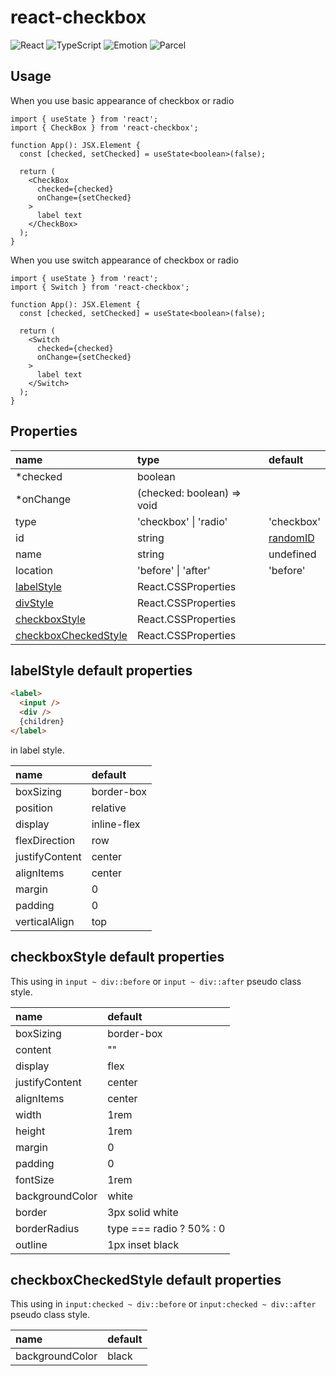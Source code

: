 # react-checkbox

![React](https://img.shields.io/badge/React-20232A?style=for-the-badge&logo=react&logoColor=61DAFB)
![TypeScript](https://img.shields.io/badge/TypeScript-007ACC?style=for-the-badge&logo=typescript&logoColor=white)
![Emotion](https://img.shields.io/badge/Emotion-CC6699?style=for-the-badge&logo=emotion&logoColor=white)
![Parcel](https://img.shields.io/badge/📦_Parcel-334155?style=for-the-badge&logo=emotion&logoColor=white)

## Usage

When you use basic appearance of checkbox or radio

```tsx
import { useState } from 'react';
import { CheckBox } from 'react-checkbox';

function App(): JSX.Element {
  const [checked, setChecked] = useState<boolean>(false);

  return (
    <CheckBox
      checked={checked}
      onChange={setChecked}
    >
      label text
    </CheckBox>
  );
}
```

When you use switch appearance of checkbox or radio

```tsx
import { useState } from 'react';
import { Switch } from 'react-checkbox';

function App(): JSX.Element {
  const [checked, setChecked] = useState<boolean>(false);

  return (
    <Switch
      checked={checked}
      onChange={setChecked}
    >
      label text
    </Switch>
  );
}
```

## Properties

|name|type|default|
|:-|:-|:-|
|*checked|boolean||
|*onChange|(checked: boolean) => void||
|type|'checkbox' \| 'radio'|'checkbox'|
|id|string|[randomID](./src/utils/randomID.ts)|
|name|string|undefined|
|location|'before' \| 'after'|'before'|
|[labelStyle](#labelstyle-default-properties)|React.CSSProperties||
|[divStyle](#divstyle-default-properties)|React.CSSProperties||
|[checkboxStyle](#checkboxstyle-default-properties)|React.CSSProperties||
|[checkboxCheckedStyle](#checkboxcheckedstyle-default-properties)|React.CSSProperties||

## labelStyle default properties

```html
<label>
  <input />
  <div />
  {children}
</label>
```

in label style.

|name|default|
|:-|:-|
|boxSizing|border-box|
|position|relative|
|display|inline-flex|
|flexDirection|row|
|justifyContent|center|
|alignItems|center|
|margin|0|
|padding|0|
|verticalAlign|top|

## checkboxStyle default properties

This using in `input ~ div::before` or `input ~ div::after` pseudo class style.

|name|default|
|:-|:-|
|boxSizing|border-box|
|content|""|
|display|flex|
|justifyContent|center|
|alignItems|center|
|width|1rem|
|height|1rem|
|margin|0|
|padding|0|
|fontSize|1rem|
|backgroundColor|white|
|border|3px solid white|
|borderRadius|type === radio ? 50% : 0|
|outline|1px inset black|

## checkboxCheckedStyle default properties

This using in `input:checked ~ div::before` or `input:checked ~ div::after` pseudo class style.

|name|default|
|:-|:-|
|backgroundColor|black|
